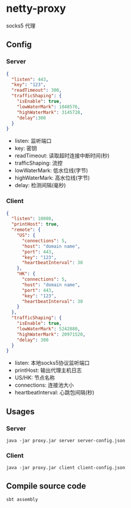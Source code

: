 # netty-proxy
socks5 代理

## Config
### Server
```json
{
  "listen": 443,
  "key": "123",
  "readTimeout": 300,
  "trafficShaping": {
    "isEnable": true,
    "lowWaterMark": 1048576,
    "highWaterMark": 3145728,
    "delay":300
  }
}
```
- listen: 监听端口
- key: 密钥
- readTimeout: 读取超时连接中断时间(秒)
- trafficShaping: 流控
- lowWaterMark: 低水位线(字节)
- highWaterMark: 高水位线(字节)
- delay: 检测间隔(毫秒)

### Client
```json
{
  "listen": 10080,
  "printHost": true,
  "remote": {
    "US": {
      "connections": 5,
      "host": "domain name",
      "port": 443,
      "key": "123",
      "heartbeatInterval": 30
    },
    "HK": {
      "connections": 5,
      "host": "domain name",
      "port": 443,
      "key": "123",
      "heartbeatInterval": 30
    }
  },
  "trafficShaping": {
    "isEnable": true,
    "lowWaterMark": 5242880,
    "highWaterMark": 20971520,
    "delay": 300
  }
}
```
- listen: 本地socks5协议监听端口
- printHost: 输出代理主机日志
- US/HK: 节点名称
- connections: 连接池大小
- heartbeatInterval: 心跳包间隔(秒)

## Usages
### Server
```shell script
java -jar proxy.jar server server-config.json
```
### Client
```shell script
java -jar proxy.jar client client-config.json
```
## Compile source code
```shell script
sbt assembly
```

